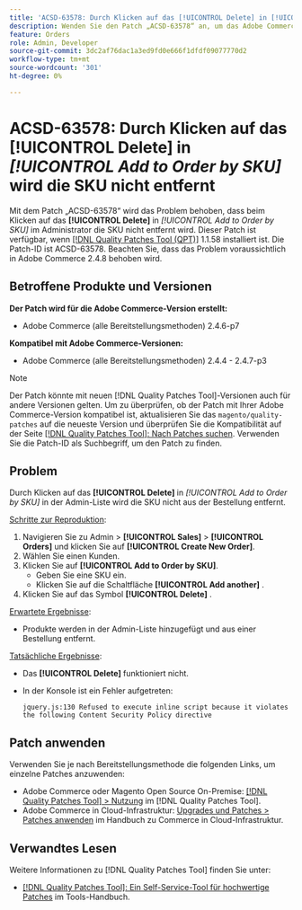 ```yaml
---
title: 'ACSD-63578: Durch Klicken auf das [!UICONTROL Delete] in [!UICONTROL Add to Order by SKU] wird die SKU nicht entfernt'
description: Wenden Sie den Patch „ACSD-63578“ an, um das Adobe Commerce-Problem zu beheben, bei dem durch Klicken auf das [!UICONTROL Delete]-Symbol in [!UICONTROL Add to Order by SKU] im Admin-Bereich die SKU nicht entfernt wird.
feature: Orders
role: Admin, Developer
source-git-commit: 3dc2af76dac1a3ed9fd0e666f1dfdf09077770d2
workflow-type: tm+mt
source-wordcount: '301'
ht-degree: 0%

---
```



# ACSD-63578: Durch Klicken auf das **[!UICONTROL Delete]** in *[!UICONTROL Add to Order by SKU]* wird die SKU nicht entfernt

Mit dem Patch „ACSD-63578“ wird das Problem behoben, dass beim Klicken auf das **[!UICONTROL Delete]** in *[!UICONTROL Add to Order by SKU]* im Administrator die SKU nicht entfernt wird. Dieser Patch ist verfügbar, wenn [[!DNL Quality Patches Tool (QPT)]](/help/tools/quality-patches-tool/quality-patches-tool-to-self-serve-quality-patches.md) 1.1.58 installiert ist. Die Patch-ID ist ACSD-63578. Beachten Sie, dass das Problem voraussichtlich in Adobe Commerce 2.4.8 behoben wird.

## Betroffene Produkte und Versionen

**Der Patch wird für die Adobe Commerce-Version erstellt:**

* Adobe Commerce (alle Bereitstellungsmethoden) 2.4.6-p7

**Kompatibel mit Adobe Commerce-Versionen:**

* Adobe Commerce (alle Bereitstellungsmethoden) 2.4.4 - 2.4.7-p3

>[!NOTE]
>
>Der Patch könnte mit neuen [!DNL Quality Patches Tool]-Versionen auch für andere Versionen gelten. Um zu überprüfen, ob der Patch mit Ihrer Adobe Commerce-Version kompatibel ist, aktualisieren Sie das `magento/quality-patches` auf die neueste Version und überprüfen Sie die Kompatibilität auf der Seite [[!DNL Quality Patches Tool]: Nach Patches suchen](https://experienceleague.adobe.com/tools/commerce-quality-patches/index.html?lang=de). Verwenden Sie die Patch-ID als Suchbegriff, um den Patch zu finden.

## Problem

Durch Klicken auf das **[!UICONTROL Delete]** in *[!UICONTROL Add to Order by SKU]* in der Admin-Liste wird die SKU nicht aus der Bestellung entfernt.

<u>Schritte zur Reproduktion</u>:

1. Navigieren Sie zu Admin > **[!UICONTROL Sales]** > **[!UICONTROL Orders]** und klicken Sie auf **[!UICONTROL Create New Order]**.
1. Wählen Sie einen Kunden.
1. Klicken Sie auf **[!UICONTROL Add to Order by SKU]**.
   * Geben Sie eine SKU ein.
   * Klicken Sie auf die Schaltfläche **[!UICONTROL Add another]** .
1. Klicken Sie auf das Symbol **[!UICONTROL Delete]** .

<u>Erwartete Ergebnisse</u>:

* Produkte werden in der Admin-Liste hinzugefügt und aus einer Bestellung entfernt.

<u>Tatsächliche Ergebnisse</u>:

* Das **[!UICONTROL Delete]** funktioniert nicht.
* In der Konsole ist ein Fehler aufgetreten:

  `jquery.js:130 Refused to execute inline script because it violates the following Content Security Policy directive`

## Patch anwenden

Verwenden Sie je nach Bereitstellungsmethode die folgenden Links, um einzelne Patches anzuwenden:

* Adobe Commerce oder Magento Open Source On-Premise: [[!DNL Quality Patches Tool] > Nutzung](/help/tools/quality-patches-tool/usage.md) im [!DNL Quality Patches Tool].
* Adobe Commerce in Cloud-Infrastruktur: [Upgrades und Patches > Patches anwenden](https://experienceleague.adobe.com/docs/commerce-cloud-service/user-guide/develop/upgrade/apply-patches.html?lang=de) im Handbuch zu Commerce in Cloud-Infrastruktur.

## Verwandtes Lesen

Weitere Informationen zu [!DNL Quality Patches Tool] finden Sie unter:

* [[!DNL Quality Patches Tool]: Ein Self-Service-Tool für hochwertige Patches](/help/tools/quality-patches-tool/quality-patches-tool-to-self-serve-quality-patches.md) im Tools-Handbuch.
